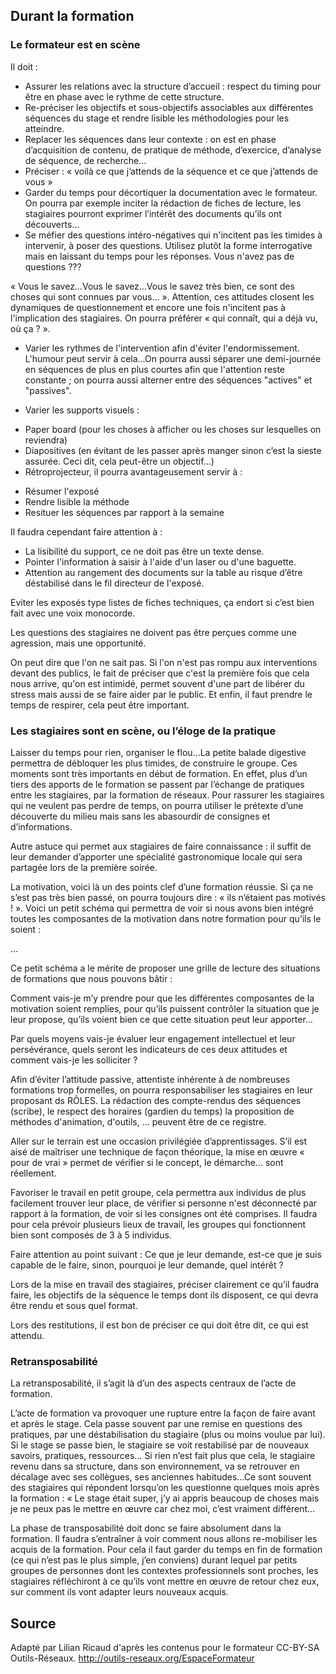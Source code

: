 <!--

---
title: Durant la formation
description: Points importants en cours de formation.
image_url: 
licence: CC-BY-SA
---

-->


## Durant la formation

### Le formateur est en scène

Il doit :

- Assurer les relations avec la structure d’accueil : respect du timing pour être en phase avec le rythme de cette structure.
- Re-préciser les objectifs et sous-objectifs associables aux différentes séquences du stage et rendre lisible les méthodologies pour les atteindre.
- Replacer les séquences dans leur contexte : on est en phase d’acquisition de contenu, de pratique de méthode, d’exercice, d’analyse de séquence, de recherche…
- Préciser : « voilà ce que j’attends de la séquence et ce que j’attends de vous »
- Garder du temps pour décortiquer la documentation avec le formateur. On pourra par exemple inciter la rédaction de fiches de lecture, les stagiaires pourront exprimer l’intérêt des documents qu’ils ont découverts…
- Se méfier des questions intéro-négatives qui n'incitent pas les timides à intervenir, à poser des questions. Utilisez plutôt la forme interrogative mais en laissant du temps pour les réponses. Vous n'avez pas de questions ???

« Vous le savez…Vous le savez…Vous le savez très bien, ce sont des choses qui sont connues par vous… ». Attention, ces attitudes closent les dynamiques de questionnement et encore une fois n'incitent pas à l'implication des stagiaires. On pourra préférer « qui connaît, qui a déjà vu, où ça ? ».

- Varier les rythmes de l'intervention afin d'éviter l'endormissement. L'humour peut servir à cela…On pourra aussi séparer une demi-journée en séquences de plus en plus courtes afin que l'attention reste constante ; on pourra aussi alterner entre des séquences "actives" et "passives".

- Varier les supports visuels :

 * Paper board (pour les choses à afficher ou les choses sur lesquelles on reviendra)
 * Diapositives (en évitant de les passer après manger sinon c’est la sieste assurée. Ceci dit, cela peut-être un objectif…)
 * Rétroprojecteur, il pourra avantageusement servir à :
  - Résumer l'exposé
  - Rendre lisible la méthode
  - Resituer les séquences par rapport à la semaine

Il faudra cependant faire attention à :
* La lisibilité du support, ce ne doit pas être un texte dense.
* Pointer l'information à saisir à l'aide d'un laser ou d'une baguette.
* Attention au rangement des documents sur la table au risque d’être déstabilisé dans le fil directeur de l'exposé.

Eviter les exposés type listes de fiches techniques, ça endort si c’est bien fait avec une voix monocorde.


Les questions des stagiaires ne doivent pas être perçues comme une agression, mais une opportunité. 

On peut dire que l'on ne sait pas. Si l'on n'est pas rompu aux interventions devant des publics, le fait de préciser que c'est la première fois que cela nous arrive, qu'on est intimidé, permet souvent d'une part de libérer du stress mais aussi de se faire aider par le public. Et enfin, il faut prendre le temps de respirer, cela peut être important.


### Les stagiaires sont en scène, ou l’éloge de la pratique

Laisser du temps pour rien, organiser le flou...La petite balade digestive permettra de débloquer les plus timides, de construire le groupe. Ces moments sont très importants en début de formation. En effet, plus d’un tiers des apports de le formation se passent par l’échange de pratiques entre les stagiaires, par la formation de réseaux. Pour rassurer les stagiaires qui ne veulent pas perdre de temps, on pourra utiliser le prétexte d’une découverte du milieu mais sans les abasourdir de consignes et d’informations.

Autre astuce qui permet aux stagiaires de faire connaissance : il suffit de leur demander d’apporter une spécialité gastronomique locale qui sera partagée lors de la première soirée.

La motivation, voici là un des points clef d’une formation réussie. Si ça ne s’est pas très bien passé, on pourra toujours dire : « ils n’étaient pas motivés ! ». Voici un petit schéma qui permettra de voir si nous avons bien intégré toutes les composantes de la motivation dans notre formation pour qu’ils le soient :

...

Ce petit schéma a le mérite de proposer une grille de lecture des situations de formations que nous pouvons bâtir :

Comment vais-je m’y prendre pour que les différentes composantes de la motivation soient remplies, pour qu’ils puissent contrôler la situation que je leur propose, qu’ils voient bien ce que cette situation peut leur apporter…

Par quels moyens vais-je évaluer leur engagement intellectuel et leur persévérance, quels seront les indicateurs de ces deux attitudes et comment vais-je les solliciter ?


Afin d’éviter l’attitude passive, attentiste inhérente à de nombreuses formations trop formelles, on pourra responsabiliser les stagiaires en leur proposant ds RÔLES. La rédaction des compte-rendus des séquences (scribe), le respect des horaires (gardien du temps) la proposition de méthodes d'animation, d'outils, ... peuvent être de ce registre.

Aller sur le terrain est une occasion privilégiée d’apprentissages. S’il est aisé de maîtriser une technique de façon théorique, la mise en œuvre « pour de vrai » permet de vérifier si le concept, le démarche… sont réellement.

Favoriser le travail en petit groupe, cela permettra aux individus de plus facilement trouver leur place, de vérifier si personne n'est déconnecté par rapport à la formation, de voir si les consignes ont été comprises. Il faudra pour cela prévoir plusieurs lieux de travail, les groupes qui fonctionnent bien sont composés de 3 à 5 individus.

Faire attention au point suivant : Ce que je leur demande, est-ce que je suis capable de le faire, sinon, pourquoi je leur demande, quel intérêt ?

Lors de la mise en travail des stagiaires, préciser clairement ce qu’il faudra faire, les objectifs de la séquence le temps dont ils disposent, ce qui devra être rendu et sous quel format.

Lors des restitutions, il est bon de préciser ce qui doit être dit, ce qui est attendu.

### Retransposabilité

La retransposabilité, il s’agit là d’un des aspects centraux de l’acte de formation.

L’acte de formation va provoquer une rupture entre la façon de faire avant et après le stage. Cela passe souvent par une remise en questions des pratiques, par une déstabilisation du stagiaire (plus ou moins voulue par lui). Si le stage se passe bien, le stagiaire se voit restabilisé par de nouveaux savoirs, pratiques, ressources… Si rien n’est fait plus que cela, le stagiaire revenu dans sa structure, dans son environnement, va se retrouver en décalage avec ses collègues, ses anciennes habitudes…Ce sont souvent des stagiaires qui répondent lorsqu’on les questionne quelques mois après la formation : « Le stage était super, j’y ai appris beaucoup de choses mais je ne peux pas le mettre en œuvre car chez moi, c’est vraiment différent…

La phase de transposabilité doit donc se faire absolument dans la formation. Il faudra s’entraîner à voir comment nous allons re-mobiliser les acquis de la formation. Pour cela il faut garder du temps en fin de formation (ce qui n’est pas le plus simple, j’en conviens) durant lequel par petits groupes de personnes dont les contextes professionnels sont proches, les stagiaires réfléchiront à ce qu’ils vont mettre en œuvre de retour chez eux, sur comment ils vont adapter leurs nouveaux acquis.

## Source

Adapté par Lilian Ricaud d'après les contenus pour le formateur CC-BY-SA Outils-Réseaux. http://outils-reseaux.org/EspaceFormateur
